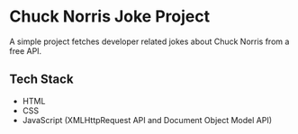 # Chuck Norris Joke Project
A simple project fetches developer related jokes about Chuck Norris from a free API.

## Tech Stack
* HTML
* CSS
* JavaScript (XMLHttpRequest API and Document Object Model API)